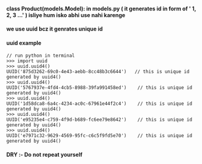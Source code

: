 #### class Product(models.Model): in models.py  ( it generates id in form of ' 1, 2, 3 ...' )  isliye hum isko abhi use nahi karenge

#### we use uuid  bcz it genrates unique id


#### uuid example
```
// run python in terminal 
>>> import uuid
>>> uuid.uuid4()
UUID('875d3262-69c0-4e43-aebb-8cc48b3c6644')   // this is unique id generated by uuid4()
>>> uuid.uuid4()
UUID('5767937e-4fd4-4cb5-8988-39fa991458ed')    // this is unique id generated by uuid4()
>>> uuid.uuid4()
UUID('1d58dca8-6a4c-4234-ac0c-67961e44f2c4')    // this is unique id generated by uuid4()
>>> uuid.uuid4()
UUID('e95235e4-c759-4f9d-b689-fc6ee79e8642')    // this is unique id generated by uuid4()
>>> uuid.uuid4()
UUID('e7971c32-9629-4569-95fc-c6c5f9fd5e70')    // this is unique id generated by uuid4()

```



#### DRY  :- Do not repeat yourself
```


```